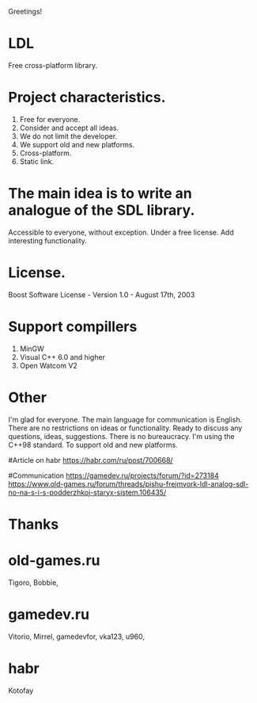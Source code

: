 Greetings!

# LDL
Free cross-platform library.

# Project characteristics.

1. Free for everyone.
2. Consider and accept all ideas.
3. We do not limit the developer.
4. We support old and new platforms.
5. Cross-platform.
6. Static link.

# The main idea is to write an analogue of the SDL library. 
Accessible to everyone, without exception. 
Under a free license. Add interesting functionality.

# License.
Boost Software License - Version 1.0 - August 17th, 2003

# Support compillers
1. MinGW
2. Visual C++ 6.0 and higher
3. Open Watcom V2

# Other
I'm glad for everyone. The main language for communication is English. There are no restrictions on ideas or functionality. 
Ready to discuss any questions, ideas, suggestions. There is no bureaucracy.
I'm using the C++98 standard. To support old and new platforms.

#Article on habr
https://habr.com/ru/post/700668/

#Communication
https://gamedev.ru/projects/forum/?id=273184
https://www.old-games.ru/forum/threads/pishu-frejmvork-ldl-analog-sdl-no-na-s-i-s-podderzhkoj-staryx-sistem.106435/

# Thanks


# old-games.ru
Tigoro, 
Bobbie,


# gamedev.ru
Vitorio,
Mirrel,
gamedevfor,
vka123,
u960,


# habr
Kotofay